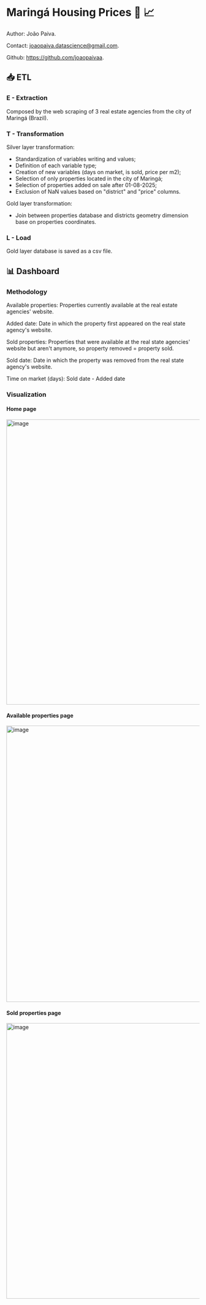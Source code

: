 # Maringá Housing Prices :office: :chart_with_upwards_trend:

Author: João Paiva.

Contact: joaopaiva.datascience@gmail.com.

Github: https://github.com/joaopaivaa.

## :inbox_tray: ETL

### E - Extraction

Composed by the web scraping of 3 real estate agencies from the city of Maringá (Brazil).

### T - Transformation

Silver layer transformation:
* Standardization of variables writing and values;
* Definition of each variable type;
* Creation of new variables (days on market, is sold, price per m2);
* Selection of only properties located in the city of Maringá;
* Selection of properties added on sale after 01-08-2025;
* Exclusion of NaN values based on "district" and "price" columns.

Gold layer transformation:
* Join between properties database and districts geometry dimension base on properties coordinates.

### L - Load

Gold layer database is saved as a csv file.

## :bar_chart: Dashboard

### Methodology

Available properties: Properties currently available at the real estate agencies' website.

Added date: Date in which the property first appeared on the real state agency's website.

Sold properties: Properties that were available at the real state agencies' website but aren't anymore, so property removed = property sold.

Sold date: Date in which the property was removed from the real state agency's website.

Time on market (days): Sold date - Added date

### Visualization

#### Home page

<img width="1334" height="744" alt="image" src="https://github.com/user-attachments/assets/bf641160-b456-43ea-9725-6153d46d6731" />

#### Available properties page

<img width="1295" height="721" alt="image" src="https://github.com/user-attachments/assets/b3a0f58b-888e-4855-a728-5c9fdd4e5cb7" />

#### Sold properties page

<img width="1296" height="719" alt="image" src="https://github.com/user-attachments/assets/14f8ceb7-dc2b-4588-931a-ce9c18aee9f5" />
